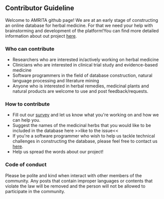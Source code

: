 ## Contributor Guideline ##

Welcome to AMRITA github page! We are at an early stage of constructing an online database for herbal medicine. For that we need your help with brainstorming and development of the platform!You can find more detailed information about out project [here](https://github.com/anayan321/amrita).

### Who can contribute ###
- Researchers who are interested in/actively working on herbal medicine
- Clinicians who are interested in clinical trial study and evidence-based medicine
- Software programmers in the field of database construction, natural language processing and literature mining
- Anyone who is interested in herbal remedies, medicinal plants and natural products are welcome to use and post feedback/requests.

### How to contribute ###
- Fill out our [survey](https://docs.google.com/forms/d/1aXgCL-H8qXAoYt13izfEZf6qNarOszWJaEehaU8Q6i0/viewform?ts=5e4c7b15&edit_requested=true) and let us know what you're working on and how we can help you.
- Suggest the names of the medicinal herbs that you would like to be included in the database here >>like to the issue<<
- If you're a software programmer who wish to help us tackle technical challenges in constructing the database, please feel free to contact us [here](anunya.opa@gmail.com).
- Help us spread the words about our project!

### Code of conduct ###

Please be polite and kind when interact with other members of the community. Any posts that contain improper languages or contents that violate the law will be removed and the person will not be allowed to participate in the community.

